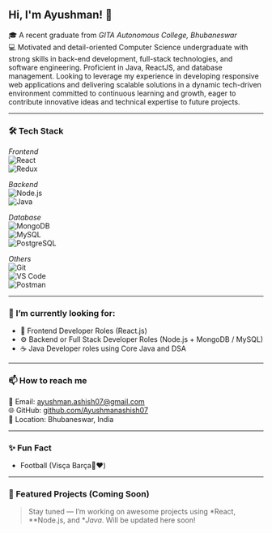 ## Hi, I'm Ayushman! 👋

🎓 A recent graduate from *GITA Autonomous College, Bhubaneswar*  
💻 Motivated and detail-oriented Computer Science undergraduate with strong skills in back-end development, full-stack
technologies, and software engineering. Proficient in Java, ReactJS, and database management. Looking to leverage
my experience in developing responsive web applications and delivering scalable solutions in a dynamic tech-driven
environment committed to continuous learning and growth, eager to contribute innovative ideas and technical
expertise to future projects.

---

### 🛠 Tech Stack

*Frontend*  
![React](https://img.shields.io/badge/-React-61DAFB?style=flat-square&logo=react&logoColor=white)  
![Redux](https://img.shields.io/badge/-Redux-764ABC?style=flat-square&logo=redux&logoColor=white)

*Backend*  
![Node.js](https://img.shields.io/badge/-Node.js-339933?style=flat-square&logo=nodedotjs&logoColor=white)  
![Java](https://img.shields.io/badge/-Java-007396?style=flat-square&logo=java&logoColor=white)

*Database*  
![MongoDB](https://img.shields.io/badge/-MongoDB-47A248?style=flat-square&logo=mongodb&logoColor=white)  
![MySQL](https://img.shields.io/badge/-MySQL-4479A1?style=flat-square&logo=mysql&logoColor=white)  
![PostgreSQL](https://img.shields.io/badge/-PostgreSQL-4169E1?style=flat-square&logo=postgresql&logoColor=white)

*Others*  
![Git](https://img.shields.io/badge/-Git-F05032?style=flat-square&logo=git&logoColor=white)  
![VS Code](https://img.shields.io/badge/-VS%20Code-007ACC?style=flat-square&logo=visual-studio-code&logoColor=white)  
![Postman](https://img.shields.io/badge/-Postman-FF6C37?style=flat-square&logo=postman&logoColor=white)

---

### 🚀 I’m currently looking for:

- 🧠 Frontend Developer Roles (React.js)
- ⚙ Backend or Full Stack Developer Roles (Node.js + MongoDB / MySQL)
- ☕ Java Developer roles using Core Java and DSA

---

### 📫 How to reach me

📧 Email: [ayushman.ashish07@gmail.com](mailto:ayushman.ashish07@gmail.com)  
🌐 GitHub: [github.com/Ayushmanashish07](https://github.com/Ayushmanashish07)  
📍 Location: Bhubaneswar, India

---

### ✨ Fun Fact
- Football (Visça Barça💙❤️)

---

### 📌 Featured Projects (Coming Soon)

> Stay tuned — I’m working on awesome projects using *React, **Node.js, and **Java*. Will be updated here soon!
<!--
**Ayushmanashish07/Ayushmanashish07** is a ✨ _special_ ✨ repository because its `README.md` (this file) appears on your GitHub profile.

Here are some ideas to get you started:

- 🔭 I’m currently working on ...
- 🌱 I’m currently learning ...
- 👯 I’m looking to collaborate on ...
- 🤔 I’m looking for help with ...
- 💬 Ask me about ...
- 📫 How to reach me: ...
- 😄 Pronouns: ...
- ⚡ Fun fact: ...
-->
